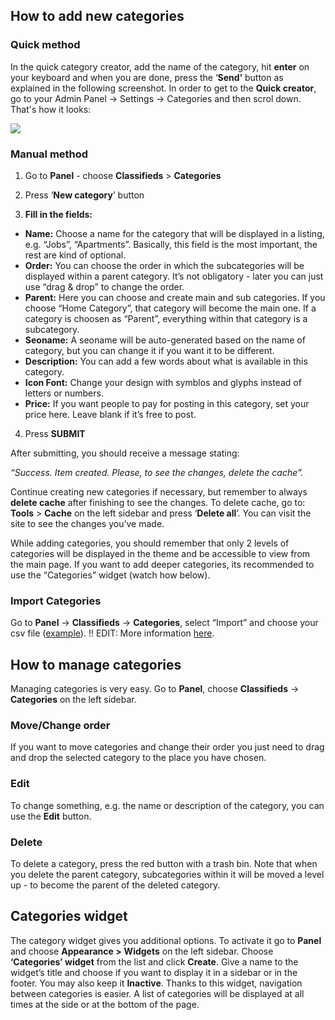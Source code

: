 ## How to add new categories

### Quick method

In the quick category creator, add the name of the category, hit  **enter**  on your keyboard and when you are done, press the ‘**Send’** button as explained in the following screenshot. In order to get to the **Quick creator**, go to your Admin Panel -> Settings -> Categories and then scrol down. That's how it looks:

![](https://raw.githubusercontent.com/yclas/guides/master/images/Quck%20category%20creator.jpg)


### Manual method

1. Go to  **Panel**  - choose  **Classifieds**  >  **Categories**

2. Press ‘**New category**’ button

3.  **Fill in the fields:**

-   **Name:**  Choose a name for the category that will be displayed in a listing, e.g. “Jobs”, “Apartments”. Basically, this field is the most important, the rest are kind of optional.
-   **Order:**  You can choose the order in which the subcategories will be displayed within a parent category. It’s not obligatory - later you can just use “drag & drop” to change the order.
-   **Parent:**  Here you can choose and create main and sub categories. If you choose “Home Category”, that category will become the main one. If a category is choosen as “Parent”, everything within that category is a subcategory.
-   **Seoname:**  A seoname will be auto-generated based on the name of category, but you can change it if you want it to be different.
-   **Description:**  You can add a few words about what is available in this category.
-  **Icon Font:** Change your design with symblos and glyphs instead of letters or numbers.
-   **Price:**  If you want people to pay for posting in this category, set your price here. Leave blank if it’s free to post.

4. Press  **SUBMIT**


After submitting, you should receive a message stating:

*“_Success. Item created. Please, to see the changes, delete the cache”_.*

Continue creating new categories if necessary, but remember to always  **delete cache**  after finishing to see the changes. To delete cache, go to:  **Tools**  >  **Cache**  on the left sidebar and press ‘**Delete all**’. You can visit the site to see the changes you’ve made.

While adding categories, you should remember that only 2 levels of categories will be displayed in the theme and be accessible to view from the main page. If you want to add deeper categories, its recommended to use the “Categories” widget (watch how below).

### Import Categories

Go to  **Panel**  ->  **Classifieds**  ->  **Categories**, select “Import” and choose your csv file ([example](https://docs.google.com/uc?id=0B60e9iwQucDwTm1NRGlqcEZwdGM&export=download)). !! EDIT: More information  [here](https://docs.yclas.com/use-import-tool-categories-locations/#import-categories).

## How to manage categories

Managing categories is very easy. Go to  **Panel**, choose  **Classifieds** -> **Categories**  on the left sidebar.

### Move/Change order

If you want to move categories and change their order you just need to drag and drop the selected category to the place you have chosen.

### Edit

To change something, e.g. the name or description of the category, you can use the  **Edit**  button.

### Delete

To delete a category, press the red button with a trash bin. Note that when you delete the parent category, subcategories within it will be moved a level up - to become the parent of the deleted category.

## Categories widget

The category widget gives you additional options. To activate it go to  **Panel**  and choose  **Appearance >** **Widgets**  on the left sidebar. Choose  **‘Categories’ widget** from the list and click  **Create**. Give a name to the widget’s title and choose if you want to display it in a sidebar or in the footer. You may also keep it  **Inactive**. Thanks to this widget, navigation between categories is easier. A list of categories will be displayed at all times at the side or at the bottom of the page.

